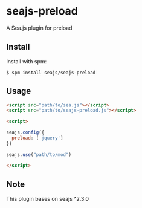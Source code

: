 seajs-preload
=========

A Sea.js plugin for preload

Install
-------

Install with spm:

    $ spm install seajs/seajs-preload


Usage
-----

```html
<script src="path/to/sea.js"></script>
<script src="path/to/seajs-preload.js"></script>

<script>

seajs.config({
  preload: ['jquery']
})

seajs.use("path/to/mod")

</script>
```

Note
-----

This plugin bases on seajs ^2.3.0
